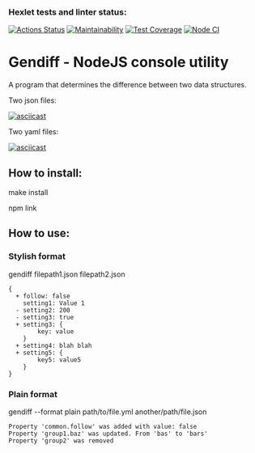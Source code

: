 ### Hexlet tests and linter status:
[![Actions Status](https://github.com/Omny/frontend-project-lvl2/workflows/hexlet-check/badge.svg)](https://github.com/Omny/frontend-project-lvl2/actions)
[![Maintainability](https://api.codeclimate.com/v1/badges/fb078e82b82a577e8fdd/maintainability)](https://codeclimate.com/github/Omny/frontend-project-lvl2/maintainability)
[![Test Coverage](https://api.codeclimate.com/v1/badges/fb078e82b82a577e8fdd/test_coverage)](https://codeclimate.com/github/Omny/frontend-project-lvl2/test_coverage)
[![Node CI](https://github.com/Omny/frontend-project-lvl2/actions/workflows/github-actions.yml/badge.svg)](https://github.com/Omny/frontend-project-lvl2/actions/workflows/github-actions.yml)

# Gendiff - NodeJS console utility

A program that determines the difference between two data structures.

Two json files:

[![asciicast](https://asciinema.org/a/MrBYtXgD9myEOkl9KyjdjarqL.svg)](https://asciinema.org/a/MrBYtXgD9myEOkl9KyjdjarqL)

Two yaml files:

[![asciicast](https://asciinema.org/a/HclhvI0ZzoNKCYnumRbQOQcA5.svg)](https://asciinema.org/a/HclhvI0ZzoNKCYnumRbQOQcA5)

## How to install:

make install

npm link

## How to use:

### Stylish format

gendiff filepath1.json filepath2.json

```
{
  + follow: false
    setting1: Value 1
  - setting2: 200
  - setting3: true
  + setting3: {
        key: value
    }
  + setting4: blah blah
  + setting5: {
        key5: value5
    }
}
```

### Plain format

gendiff --format plain path/to/file.yml another/path/file.json

```
Property 'common.follow' was added with value: false
Property 'group1.baz' was updated. From 'bas' to 'bars'
Property 'group2' was removed
```
